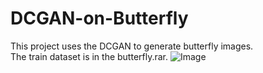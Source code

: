 # DCGAN-on-Butterfly
This project uses the DCGAN to generate butterfly images.  
The train dataset is in the butterfly.rar.
![Image](https://raw.githubusercontent.com/gg1036419175/DCGAN-on-Butterfly/master/TrainDataset.jpg)
